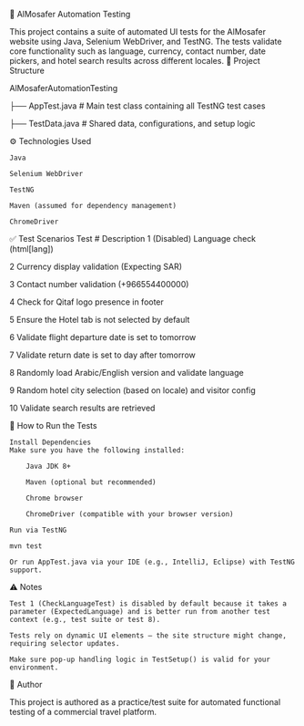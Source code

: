 🧪 AlMosafer Automation Testing

This project contains a suite of automated UI tests for the AlMosafer website using Java, Selenium WebDriver, and TestNG. The tests validate core functionality such as language, currency, contact number, date pickers, and hotel search results across different locales.
📂 Project Structure

AlMosaferAutomationTesting


├── AppTest.java         # Main test class containing all TestNG test cases

├── TestData.java        # Shared data, configurations, and setup logic

⚙️ Technologies Used

    Java

    Selenium WebDriver

    TestNG

    Maven (assumed for dependency management)

    ChromeDriver

✅ Test Scenarios
Test #	Description
1	(Disabled) Language check (html[lang])

2	Currency display validation (Expecting SAR)

3	Contact number validation (+966554400000)

4	Check for Qitaf logo presence in footer

5	Ensure the Hotel tab is not selected by default

6	Validate flight departure date is set to tomorrow

7	Validate return date is set to day after tomorrow

8	Randomly load Arabic/English version and validate language

9	Random hotel city selection (based on locale) and visitor config

10	Validate search results are retrieved

🚀 How to Run the Tests

    Install Dependencies
    Make sure you have the following installed:

        Java JDK 8+

        Maven (optional but recommended)

        Chrome browser

        ChromeDriver (compatible with your browser version)

    Run via TestNG

    mvn test

    Or run AppTest.java via your IDE (e.g., IntelliJ, Eclipse) with TestNG support.

⚠️ Notes

    Test 1 (CheckLanguageTest) is disabled by default because it takes a parameter (ExpectedLanguage) and is better run from another test context (e.g., test suite or test 8).

    Tests rely on dynamic UI elements — the site structure might change, requiring selector updates.

    Make sure pop-up handling logic in TestSetup() is valid for your environment.

📌 Author

This project is authored as a practice/test suite for automated functional testing of a commercial travel platform.
